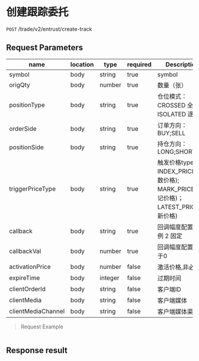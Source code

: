 # 创建跟踪委托

`POST` /trade/v2/entrust/create-track

## Request Parameters

| name               | location | type         | required  | Description                                                         |
| ------------------ | ---- | ------------ | ----- | ------------------------------------------------------------ |
| symbol             | body | string  | true  | symbol                                                       |
| origQty            | body | number  | true  | 数量（张）                                                   |
| positionType       | body | string  | true  | 仓位模式：CROSSED 全仓、ISOLATED 逐仓                        |
| orderSide          | body | string  | true  | 订单方向：BUY;SELL                                           |
| positionSide       | body | string  | true  | 持仓方向：LONG;SHORT                                         |
| triggerPriceType   | body | string  | true  | 触发价格type：INDEX_PRICE(指数价格); MARK_PRICE(标记价格)；LATEST_PRICE(最新价格) |
| callback           | body | string  | true  | 回调幅度配置 1 比例 2 固定                                   |
| callbackVal        | body | number  | true  | 回调幅度配置值,大于0                                         |
| activationPrice    | body | number  | false | 激活价格,非必填                                              |
| expireTime         | body | integer | false | 过期时间                                                     |
| clientOrderId      | body | string  | false | 客户端ID                                                     |
| clientMedia        | body | string  | false | 客户端媒体                                                   |
| clientMediaChannel | body | string  | false | 客户端媒体渠道                                               |

> Request Example

```shell

```

## Response result

```json

```

